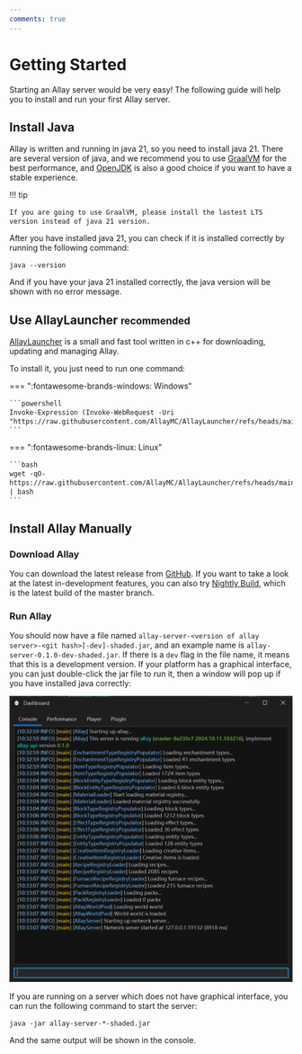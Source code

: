 ```yaml
---
comments: true
---
```


# Getting Started

Starting an Allay server would be very easy! The following guide will help you to
install and run your first Allay server.

## Install Java

Allay is written and running in java 21, so you need to install java 21.
There are several version of java, and we recommend you to use [GraalVM](https://www.graalvm.org/) for the best
performance,
and [OpenJDK](https://adoptopenjdk.net/) is also a good choice if you want to have a stable experience.

!!! tip

    If you are going to use GraalVM, please install the lastest LTS version instead of java 21 version.

After you have installed java 21, you can check if it is installed correctly by running the following command:

```shell
java --version
```

And if you have your java 21 installed correctly, the java version will be shown with no error message.

## Use AllayLauncher <small>recommended</small>

[AllayLauncher](https://github.com/AllayMC/AllayLauncher) is a small and fast tool written in c++ for downloading,
updating and managing Allay.

To install it, you just need to run one command:

=== ":fontawesome-brands-windows: Windows"

    ```powershell
    Invoke-Expression (Invoke-WebRequest -Uri "https://raw.githubusercontent.com/AllayMC/AllayLauncher/refs/heads/main/scripts/install_windows.ps1").Content
    ```

=== ":fontawesome-brands-linux: Linux"

    ```bash
    wget -qO- https://raw.githubusercontent.com/AllayMC/AllayLauncher/refs/heads/main/scripts/install_linux.sh | bash
    ```

## Install Allay Manually

### Download Allay

You can download the latest release from [GitHub](https://github.com/AllayMC/Allay/releases/latest).
If you want to take a look at the latest in-development features, you can also try
[Nightly Build](https://github.com/AllayMC/Allay/releases/tag/nightly), which is the latest build of the master branch.

### Run Allay

You should now have a file named `allay-server-<version of allay server>-<git hash>[-dev]-shaded.jar`, and an example
name is
`allay-server-0.1.0-dev-shaded.jar`. If there is a `dev` flag in the file name, it means that this is a development
version.
If your platform has a graphical interface, you can just double-click the jar file to run it, then a window will pop up
if you have installed java correctly:

![installation-p1.png](installation-p1.png)

If you are running on a server which does not have graphical interface, you can run the following command to start the
server:

```shell
java -jar allay-server-*-shaded.jar
```

And the same output will be shown in the console.
